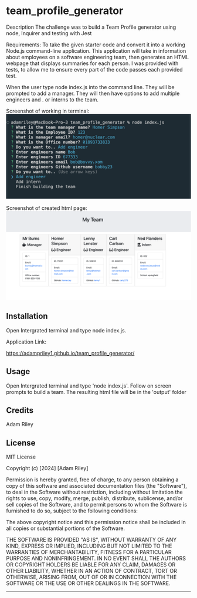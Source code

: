 # team_profile_generator

Description
The challenge was to build a Team Profile generator using node, Inquirer and testing with Jest

Requirements:
To take the given starter code and convert it into a working Node.js command-line application. This application will take in information about employees on a software engineering team, then generates an HTML webpage that displays summaries for each person. I was provided with tests, to allow me to ensure every part of the code passes each provided test.

When the user type node index.js into the command line. They will be prompted to add a manager. They will then have options to add multiple engineers and . or interns to the team.




Screenshot of working in terminal:
![Alt text](<assets/terminal screenshot.png>)

Screenshot of created html page:
![Alt text](<assets/Screenshot 2024-01-23 at 22.37.31.png>)



## Installation
Open Intergrated terminal and type node index.js. 


Application Link:

https://adampriley1.github.io/team_profile_generator/

## Usage

Open Intergrated terminal and type 'node index.js'. Follow on screen prompts to build a team. The resulting html file will be in the 'output' folder



## Credits

Adam Riley 

## License
MIT License

Copyright (c) [2024] [Adam Riley]

Permission is hereby granted, free of charge, to any person obtaining a copy
of this software and associated documentation files (the "Software"), to deal
in the Software without restriction, including without limitation the rights
to use, copy, modify, merge, publish, distribute, sublicense, and/or sell
copies of the Software, and to permit persons to whom the Software is
furnished to do so, subject to the following conditions:

The above copyright notice and this permission notice shall be included in all
copies or substantial portions of the Software.

THE SOFTWARE IS PROVIDED "AS IS", WITHOUT WARRANTY OF ANY KIND, EXPRESS OR
IMPLIED, INCLUDING BUT NOT LIMITED TO THE WARRANTIES OF MERCHANTABILITY,
FITNESS FOR A PARTICULAR PURPOSE AND NONINFRINGEMENT. IN NO EVENT SHALL THE
AUTHORS OR COPYRIGHT HOLDERS BE LIABLE FOR ANY CLAIM, DAMAGES OR OTHER
LIABILITY, WHETHER IN AN ACTION OF CONTRACT, TORT OR OTHERWISE, ARISING FROM,
OUT OF OR IN CONNECTION WITH THE SOFTWARE OR THE USE OR OTHER DEALINGS IN THE
SOFTWARE.


---